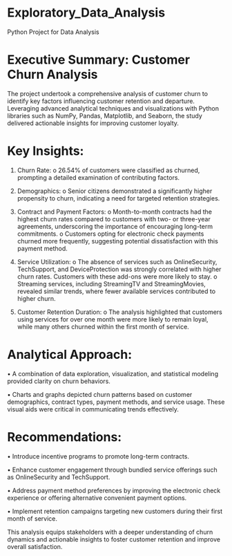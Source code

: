 # Exploratory_Data_Analysis
Python Project for Data Analysis
# Executive Summary: Customer Churn Analysis

The project undertook a comprehensive analysis of customer churn to identify key factors influencing customer retention and departure. Leveraging advanced analytical techniques and visualizations with Python libraries such as NumPy, Pandas, Matplotlib, and Seaborn, the study delivered actionable insights for improving customer loyalty.

# Key Insights:
1.	Churn Rate:
o	26.54% of customers were classified as churned, prompting a detailed examination of contributing factors.

2.	Demographics:
o	Senior citizens demonstrated a significantly higher propensity to churn, indicating a need for targeted retention strategies.

3.	Contract and Payment Factors:
o	Month-to-month contracts had the highest churn rates compared to customers with two- or three-year agreements, underscoring the importance of encouraging long-term commitments.
o	Customers opting for electronic check payments churned more frequently, suggesting potential dissatisfaction with this payment method.

4.	Service Utilization:
o	The absence of services such as OnlineSecurity, TechSupport, and DeviceProtection was strongly correlated with higher churn rates. Customers with these add-ons were more likely to stay.
o	Streaming services, including StreamingTV and StreamingMovies, revealed similar trends, where fewer available services contributed to higher churn.

5.	Customer Retention Duration:
o	The analysis highlighted that customers using services for over one month were more likely to remain loyal, while many others churned within the first month of service.

# Analytical Approach:
•	A combination of data exploration, visualization, and statistical modeling provided clarity on churn behaviors.

•	Charts and graphs depicted churn patterns based on customer demographics, contract types, payment methods, and service usage. These visual aids were critical in communicating trends effectively.

# Recommendations:
•	Introduce incentive programs to promote long-term contracts.

•	Enhance customer engagement through bundled service offerings such as OnlineSecurity and TechSupport.

•	Address payment method preferences by improving the electronic check experience or offering alternative convenient payment options.

•	Implement retention campaigns targeting new customers during their first month of service.

This analysis equips stakeholders with a deeper understanding of churn dynamics and actionable insights to foster customer retention and improve overall satisfaction.
